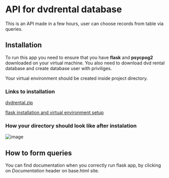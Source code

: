 
# API for dvdrental database

This is an API made in a few hours, user can choose records from table via queries.

## Installation 

To run this app you need to ensure that you have **flask** and **psycpog2** downloaded on your virtual machine. You also need to download dvd rental database and create database user with priviliges.

Your virtual environment should be created inside project directory.

### Links to installation

[dvdrental.zip](https://www.postgresqltutorial.com/wp-content/uploads/2019/05/dvdrental.zip)

[flask installation and virtual environment setup](https://flask.palletsprojects.com/en/1.1.x/installation/)

### How your directory should look like after instalation

![image](https://user-images.githubusercontent.com/96385701/182354937-7dbdf0f4-3219-45e5-94bc-59c5e7052b51.png)

## How to form queries

You can find documentation when you correctly run flask app, by clicking on *Documentation* header on base.html site.

